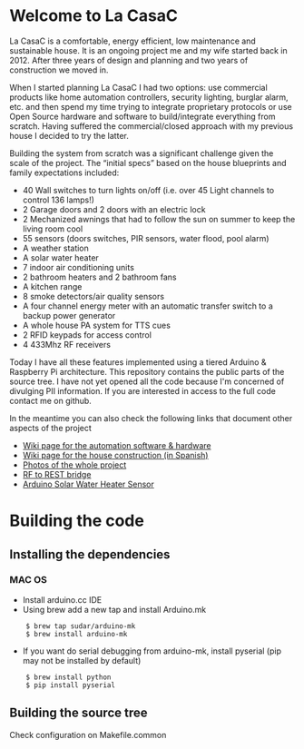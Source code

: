 # Welcome to La CasaC

La CasaC is a comfortable, energy efficient, low maintenance and sustainable house. It is an ongoing project me and my wife started back in 2012. After three years of design and planning and two years of construction we moved in.

When I started planning La CasaC I had two options: use commercial products like home automation controllers, security lighting, burglar alarm, etc. and then spend my time trying to integrate proprietary protocols or use Open Source hardware and software to build/integrate everything from scratch. Having suffered the commercial/closed approach with my previous house I decided to try the latter.

Building the system from scratch was a significant challenge given the scale of the project. The “initial specs” based on the house blueprints and family expectations included:

- 40 Wall switches to turn lights on/off (i.e. over 45 Light channels to control 136 lamps!)
- 2 Garage doors and 2 doors with an electric lock
- 2 Mechanized awnings that had to follow the sun on summer to keep the living room cool
- 55 sensors (doors switches, PIR sensors, water flood, pool alarm)
- A weather station 
- A solar water heater
- 7 indoor air conditioning units
- 2 bathroom heaters and 2 bathroom fans
- A kitchen range
- 8 smoke detectors/air quality sensors
- A four channel energy meter with an automatic transfer switch to a backup power generator
- A whole house PA system for TTS cues
- 2 RFID keypads for access control
- 4 433Mhz RF receivers

Today I have all these features implemented using a tiered Arduino & Raspberry Pi architecture. This repository contains the public parts of the source tree. I have not yet opened all the code because I'm concerned of divulging PII information. If you are interested in access to the full code contact me on github.

In the meantime you can also check the following links that document other aspects of the project

* [Wiki page for the automation software & hardware](https://cat101.bitbucket.io/en/#!index.md)
* [Wiki page for the house construction (in Spanish)](https://cat101.bitbucket.io/sp/#!index.md)
* [Photos of the whole project](https://goo.gl/photos/PSqoa4BDfdnn28Vv8)
* [RF to REST bridge](https://github.com/cat101/rf433-to-rest)
* [Arduino Solar Water Heater Sensor](http://hack4life.pbworks.com/w/page/75653090/Arduino%20Solar%20Water%20Heater%20Sensor)


# Building the code
## Installing the dependencies
### MAC OS
* Install arduino.cc IDE
* Using brew add a new tap and install Arduino.mk 
```
	$ brew tap sudar/arduino-mk
	$ brew install arduino-mk
```
* If you want do serial debugging from arduino-mk, install pyserial (pip may not be installed by default)
```
	$ brew install python    
	$ pip install pyserial
```
## Building the source tree
Check configuration on Makefile.common
